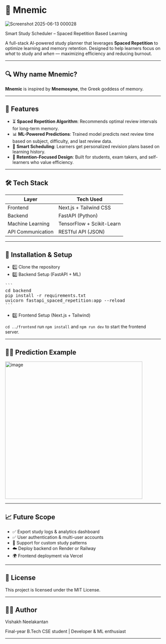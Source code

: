 # 🧠 Mnemic

![Screenshot 2025-06-13 000028](https://github.com/user-attachments/assets/8c864fde-0fc4-44cf-9faf-1052e3ee7c3c)

Smart Study Scheduler – Spaced Repetition Based Learning

A full-stack AI-powered study planner that leverages **Spaced Repetition** to optimize learning and memory retention. Designed to help learners focus on *what* to study and *when* — maximizing efficiency and reducing burnout.

---
## 🔍 Why name Mnemic?

**Mnemic** is inspired by **Mnemosyne**, the Greek goddess of memory.

---
## 🚀 Features

- ⏳ **Spaced Repetition Algorithm**: Recommends optimal review intervals for long-term memory.
- 📊 **ML-Powered Predictions**: Trained model predicts next review time based on subject, difficulty, and last review data.
- 📅 **Smart Scheduling**: Learners get personalized revision plans based on learning history.
- 🧠 **Retention-Focused Design**: Built for students, exam takers, and self-learners who value efficiency.

---

## 🛠️ Tech Stack

| Layer     | Tech Used                            |
|-----------|--------------------------------------|
| Frontend  | Next.js + Tailwind CSS               |
| Backend   | FastAPI (Python)                     |
| Machine Learning | TensorFlow + Scikit-Learn     |
| API Communication | RESTful API (JSON)           |

---


## 🔧 Installation & Setup
- 1️⃣ Clone the repository
- 2️⃣ Backend Setup (FastAPI + ML)
<pre>```
cd backend
pip install -r requirements.txt
uvicorn fastapi_spaced_repetition:app --reload
``` </pre>
- 3️⃣ Frontend Setup (Next.js + Tailwind)

`cd ../frontend` run `npm install` and `npm run dev` to start the frontend server.


---

## 📸🔹 Prediction Example
<img width="444" alt="image" src="https://github.com/user-attachments/assets/9f4d6c0b-65b8-4990-b93d-be77f28dd62b" />


---
## 📈 Future Scope
- ✅ Export study logs & analytics dashboard
- ✅ User authentication & multi-user accounts
- 🔁 Support for custom study patterns
- ☁️ Deploy backend on Render or Railway
- 🌍 Frontend deployment via Vercel

---

## 📄 License
This project is licensed under the MIT License.

---

## 🧑‍💻 Author
Vishakh Neelakantan

Final-year B.Tech CSE student | Developer & ML enthusiast

---

